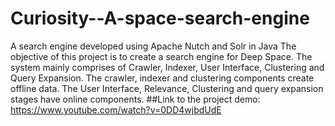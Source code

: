 # Curiosity--A-space-search-engine
A search engine developed using Apache Nutch and Solr in Java
The objective of this project is to create a search engine for Deep Space. The system mainly comprises of Crawler, Indexer, User Interface, Clustering and Query Expansion. 
The crawler, indexer and clustering components create offline data. The User Interface, Relevance, Clustering and query expansion stages have online components. 
##Link to the project demo: https://www.youtube.com/watch?v=0DD4wjbdUdE
